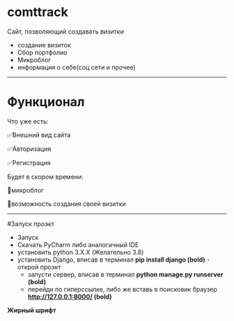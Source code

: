 # comttrack

Сайт, позволяющий создавать визитки
- создание визиток
- Сбор портфолио
- Микроблог
- информация о себе(соц сети и прочее)

____

# Функционал
Что уже есть:

:white_check_mark:Внешний вид сайта

:white_check_mark:Авторизация

:white_check_mark:Регистрация

Будет в скором времени:

:black_square_button:микроблог

:black_square_button:возможность создания своей визитки

____

#Запуск проэкт
- Запуск
 - Скачать PyCharm либо аналогичный IDE
  - установить python 3.X.X (Желательно 3.8)
   - установить Django, вписав в терминал  **pip install django (bold)**
    - открой проэкт
     - запусти сервер, вписав в терминал  **python manage.py runserver (bold)**
      - перейди по гиперссылке, либо же вставь в поисковик браузер **http://127.0.0.1:8000/ (bold)**

**Жирный шрифт**
